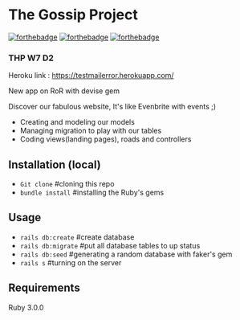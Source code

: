 # The Gossip Project
[![forthebadge](https://forthebadge.com/images/badges/made-with-ruby.svg)](https://forthebadge.com)
[![forthebadge](https://forthebadge.com/images/badges/ctrl-c-ctrl-v.svg)](https://forthebadge.com)
[![forthebadge](https://forthebadge.com/images/badges/powered-by-coders-sweat.svg)](https://forthebadge.com)


### THP W7 D2

Heroku link : https://testmailerror.herokuapp.com/

New app on RoR with devise gem


Discover our fabulous website, It's like Evenbrite with events ;)

* Creating and modeling our models
* Managing migration to play with our tables
* Coding views(landing pages), roads and controllers

## Installation (local)


* `Git clone` #cloning this repo
* `bundle install` #installing the Ruby's gems


## Usage

* `rails db:create` #create database
* `rails db:migrate` #put all database tables to up status
* `rails db:seed` #generating a random database with faker's gem
* `rails s` #turning on the server

## Requirements

Ruby 3.0.0  
